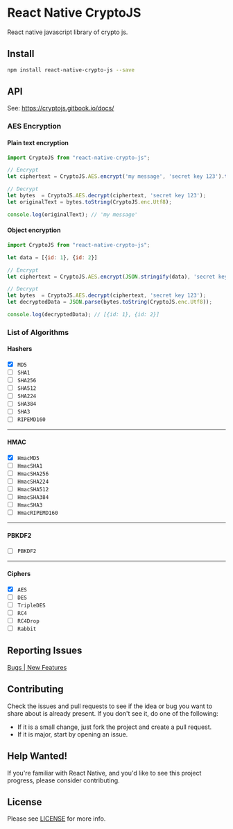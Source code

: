 # React Native CryptoJS

React native javascript library of crypto js.

## Install

```bash
npm install react-native-crypto-js --save
```

## API

See: https://cryptojs.gitbook.io/docs/

### AES Encryption

#### Plain text encryption

```javascript
import CryptoJS from "react-native-crypto-js";

// Encrypt
let ciphertext = CryptoJS.AES.encrypt('my message', 'secret key 123').toString();

// Decrypt
let bytes  = CryptoJS.AES.decrypt(ciphertext, 'secret key 123');
let originalText = bytes.toString(CryptoJS.enc.Utf8);

console.log(originalText); // 'my message'
```

#### Object encryption

```javascript
import CryptoJS from "react-native-crypto-js";

let data = [{id: 1}, {id: 2}]

// Encrypt
let ciphertext = CryptoJS.AES.encrypt(JSON.stringify(data), 'secret key 123').toString();

// Decrypt
let bytes  = CryptoJS.AES.decrypt(ciphertext, 'secret key 123');
let decryptedData = JSON.parse(bytes.toString(CryptoJS.enc.Utf8));

console.log(decryptedData); // [{id: 1}, {id: 2}]
```

### List of Algorithms

#### Hashers

- [x] ```MD5```
- [ ] ```SHA1```
- [ ] ```SHA256```
- [ ] ```SHA512```
- [ ] ```SHA224```
- [ ] ```SHA384```
- [ ] ```SHA3```
- [ ] ```RIPEMD160```
---
#### HMAC
- [x] ```HmacMD5```
- [ ] ```HmacSHA1```
- [ ] ```HmacSHA256```
- [ ] ```HmacSHA224```
- [ ] ```HmacSHA512```
- [ ] ```HmacSHA384```
- [ ] ```HmacSHA3```
- [ ] ```HmacRIPEMD160```
---
#### PBKDF2
- [ ] ```PBKDF2```
---
#### Ciphers
- [x] ```AES```
- [ ] ```DES```
- [ ] ```TripleDES```
- [ ] ```RC4```
- [ ] ```RC4Drop```
- [ ] ```Rabbit```

## Reporting Issues

[Bugs | New Features](https://github.com/imchintan/react-native-crypto-js/issues)


## Contributing
Check the issues and pull requests to see if the idea or bug you want to share about is already present. If you don't see it, do one of the following:

* If it is a small change, just fork the project and create a pull request.
* If it is major, start by opening an issue.


## Help Wanted!

If you're familiar with React Native, and you'd like to see this project progress, please consider contributing.


## License

Please see [LICENSE](LICENSE) for more info.
